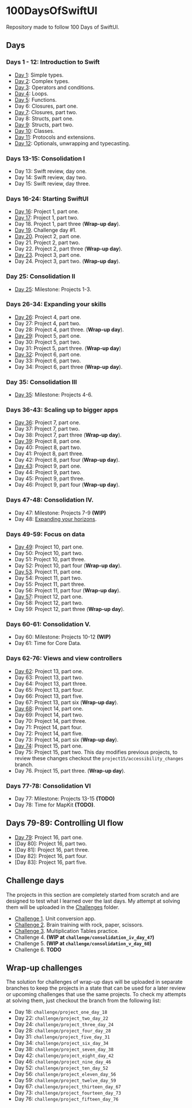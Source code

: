 
# 100DaysOfSwiftUI

Repository made to follow 100 Days of SwiftUI.

## Days
### Days 1 - 12: Introduction to Swift

- [Day 1](Introduction/Day01): Simple types.
- [Day 2](Introduction/Day02): Complex types.
- [Day 3](Introduction/Day03): Operators and conditions.
- [Day 4](Introduction/Day04): Loops.
- [Day 5](Introduction/Day05): Functions.
- Day 6: Closures, part one.
- [Day 7](Introduction/Day07): Closures, part two.
- Day 8: Structs, part one.
- [Day 9](Introduction/Day09): Structs, part two.
- [Day 10](Introduction/Day10): Classes.
- [Day 11](Introduction/Day11): Protocols and extensions.
- [Day 12](Introduction/Day12): Optionals, unwrapping and typecasting.

### Days 13-15: Consolidation I

- Day 13: Swift review, day one.
- Day 14: Swift review, day two.
- Day 15: Swift review, day three.

### Days 16-24: Starting SwiftUI

- [Day 16](WeSplit): Project 1, part one.
- [Day 17](WeSplit): Project 1, part two.
- Day 18. Project 1, part three (**Wrap-up day**).
- [Day 19](Challenges/Unit%20Converter). Challenge day #1.
- [Day 20](GuessTheFlag). Project 2, part one.
- Day 21. Project 2, part two.
- Day 22. Project 2, part three (**Wrap-up day**).
- [Day 23](ViewsAndModifiers). Project 3, part one.
- Day 24. Project 3, part two. (**Wrap-up day**).

### Day 25: Consolidation II

- [Day 25](Challenges/Brain%20RPS): Milestone: Projects 1-3.

### Days 26-34: Expanding your skills

- [Day 26](BetterRest): Project 4, part one.
- Day 27: Project 4, part two.
- Day 28: Project 4, part three. (**Wrap-up day**).
- [Day 29](WordScramble): Project 5, part one.
- Day 30: Project 5, part two.
- Day 31: Project 5, part three. (**Wrap-up day**)
- [Day 32](Animations): Project 6, part one.
- Day 33: Project 6, part two.
- Day 34: Project 6, part three (**Wrap-up day**).

### Day 35: Consolidation III

- [Day 35](Challenges/MultiTables): Milestone: Projects 4-6.

### Days 36-43: Scaling up to bigger apps

- [Day 36](iExpense): Project 7, part one.
- Day 37: Project 7, part two.
- Day 38: Project 7, part three (**Wrap-up day**).
- [Day 39](Moonshot): Project 8, part one.
- Day 40: Project 8, part two.
- Day 41: Project 8, part three.
- Day 42: Project 8, part four (**Wrap-up day**).
- [Day 43](Drawing): Project 9, part one.
- Day 44: Project 9, part two.
- Day 45: Project 9, part three.
- Day 46: Project 9, part four (**Wrap-up day**).

### Days 47-48: Consolidation IV.

- Day 47: Milestone: Projects 7-9 **(WIP)**
- Day 48: [Expanding your horizons](https://vimeo.com/295238750). 

### Days 49-59: Focus on data

- [Day 49](CupcakeCorner): Project 10, part one.
- Day 50: Project 10, part two.
- Day 51: Project 10, part three.
- Day 52: Project 10, part four (**Wrap-up day**).
- [Day 53](Bookworm). Project 11, part one.
- Day 54: Project 11, part two.
- Day 55: Project 11, part three.
- Day 56: Project 11, part four (**Wrap-up day**).
- [Day 57](CoreDataProject): Project 12, part one.
- Day 58: Project 12, part two.
- Day 59: Project 12, part three (**Wrap-up day**).

### Days 60-61: Consolidation V.

- Day 60: Milestone: Projects 10-12 **(WIP)**
- Day 61: Time for Core Data.

### Days 62-76: Views and view controllers

- [Day 62](Instafilter): Project 13, part one.
- Day 63: Project 13, part two.
- Day 64: Project 13, part three. 
- Day 65: Project 13, part four.
- Day 66: Project 13, part five.
- Day 67: Project 13, part six (**Wrap-up day**).
- [Day 68](BucketList): Project 14, part one.
- Day 69: Project 14, part two.
- Day 70: Project 14, part three. 
- Day 71: Project 14, part four.
- Day 72: Project 14, part five.
- Day 73: Project 14, part six (**Wrap-up day**).
- [Day 74](Accessibility): Project 15, part one.
- Day 75: Project 15, part two. This day modifies previous projects, to review these changes checkout the `project15/accessibility_changes` branch.
- Day 76. Project 15, part three. (**Wrap-up day**).

### Days 77-78: Consolidation VI

- Day 77: Milestone: Projects 13-15 **(TODO)**
- Day 78: Time for MapKit **(TODO)**.

## Days 79-89: Controlling UI flow

- [Day 79](HotProspects): Project 16, part one.
- [Day 80]: Project 16, part two.
- [Day 81]: Project 16, part three.
- [Day 82]: Project 16, part four.
- [Day 83]: Project 16, part five.

## Challenge days

The projects in this section are completely started from scratch and are designed to test what I learned over the last days. My attempt at solving them will be uploaded in the [Challenges](Challenges) folder.

- [Challenge 1](Challenges/Unit%20Converter). Unit conversion app.
- [Challenge 2](Challenges/Brain%20RPS). Brain training with rock, paper, scissors.
- [Challenge 3](Challenges/MultiTables). Multiplication Tables practice.
- Challenge 4. **(WIP at `challenge/consolidation_iv_day_47`)**
- Challenge 5. **(WIP at `challenge/consolidation_v_day_60`)**
- Challenge 6. **TODO**

## Wrap-up challenges

The solution for challenges of wrap-up days will be uploaded in separate branches to keep the projects in a state that can be used for a later review or upcoming challenges that use the same projects. To check my attempts at solving them, just checkout the branch from the following list:

- Day 18: `challenge/project_one_day_18`
- Day 22: `challenge/project_two_day_22`
- Day 24: `challenge/project_three_day_24`
- Day 28: `challenge/project_four_day_28`
- Day 31: `challenge/project_five_day_31`
- Day 34: `challenge/project_six_day_34`
- Day 38: `challenge/project_seven_day_38`
- Day 42: `challenge/project_eight_day_42` 
- Day 46: `challenge/project_nine_day_46`
- Day 52: `challenge/project_ten_day_52`
- Day 56: `challenge/project_eleven_day_56`
- Day 59: `challenge/project_twelve_day_59`
- Day 67: `challenge/project_thirteen_day_67`
- Day 73: `challenge/project_fourteen_day_73`
- Day 76: `challenge/project_fifteen_day_76`